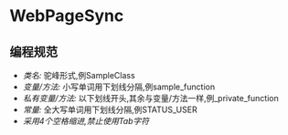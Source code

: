 # WebPageSync
## 编程规范

* _类名:_ 驼峰形式,例SampleClass
* _变量/方法:_ 小写单词用下划线分隔,例sample_function
* _私有变量/方法:_ 以下划线开头,其余与变量/方法一样,例\_private\_function
* _常量:_ 全大写单词用下划线分隔,例STATUS_USER
* _采用4个空格缩进,禁止使用Tab字符_
